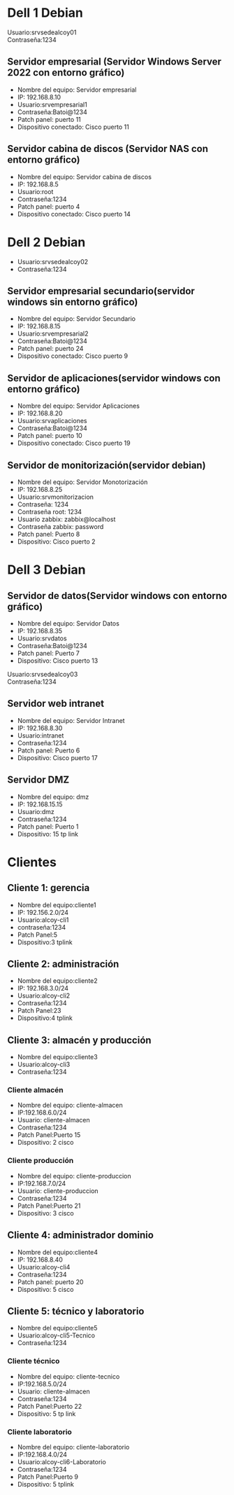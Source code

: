# Dell 1 Debian 
 Usuario:srvsedealcoy01  
 Contraseña:1234  
 
## Servidor empresarial (Servidor Windows Server 2022 con entorno gráfico) 
- Nombre del equipo: Servidor empresarial
- IP: 192.168.8.10
- Usuario:srvempresarial1  
- Contraseña:Batoi@1234
- Patch panel: puerto 11
- Dispositivo conectado: Cisco puerto 11 

## Servidor cabina de discos (Servidor NAS con entorno gráfico) 
- Nombre del equipo: Servidor cabina de discos
- IP: 192.168.8.5
- Usuario:root  
- Contraseña:1234
- Patch panel: puerto 4
- Dispositivo conectado: Cisco puerto 14

# Dell 2 Debian
- Usuario:srvsedealcoy02  
- Contraseña:1234

## Servidor empresarial secundario(servidor windows sin entorno gráfico) 

- Nombre del equipo: Servidor Secundario
- IP: 192.168.8.15
- Usuario:srvempresarial2  
- Contraseña:Batoi@1234
- Patch panel: puerto 24
- Dispositivo conectado: Cisco puerto 9


## Servidor de aplicaciones(servidor windows con entorno gráfico) 

- Nombre del equipo: Servidor Aplicaciones
- IP: 192.168.8.20
- Usuario:srvaplicaciones  
- Contraseña:Batoi@1234
- Patch panel: puerto 10
- Dispositivo conectado: Cisco puerto 19






## Servidor de monitorización(servidor debian) 

- Nombre del equipo: Servidor Monotorización
- IP: 192.168.8.25
- Usuario:srvmonitorizacion  
- Contraseña: 1234  
- Contraseña root: 1234  
- Usuario zabbix: zabbix@localhost  
- Contraseña zabbix: password
- Patch panel: Puerto 8
- Dispositivo: Cisco puerto 2


# Dell 3 Debian 

## Servidor de datos(Servidor windows con entorno gráfico) 

- Nombre del equipo: Servidor Datos
- IP: 192.168.8.35
- Usuario:srvdatos  
- Contraseña:Batoi@1234
- Patch panel: Puerto 7
- Dispositivo: Cisco puerto 13


Usuario:srvsedealcoy03  
Contraseña:1234

## Servidor web intranet 

- Nombre del equipo: Servidor Intranet
- IP: 192.168.8.30
- Usuario:intranet  
- Contraseña:1234
- Patch panel: Puerto 6
- Dispositivo: Cisco puerto 17

## Servidor DMZ

- Nombre del equipo: dmz
- IP: 192.168.15.15
- Usuario:dmz  
- Contraseña:1234
- Patch panel: Puerto 1
- Dispositivo: 15 tp link

# Clientes 

## Cliente 1: gerencia

- Nombre del equipo:cliente1
- IP: 192.156.2.0/24
- Usuario:alcoy-cli1  
- contraseña:1234
- Patch Panel:5
- Dispositivo:3 tplink

## Cliente 2: administración

- Nombre del equipo:cliente2
- IP: 192.168.3.0/24
- Usuario:alcoy-cli2  
- Contraseña:1234
- Patch Panel:23
- Dispositivo:4 tplink

## Cliente 3: almacén y producción

- Nombre del equipo:cliente3
- Usuario:alcoy-cli3  
- Contraseña:1234

### Cliente almacén
- Nombre del equipo: cliente-almacen
- IP:192.168.6.0/24
- Usuario: cliente-almacen 
- Contraseña:1234
- Patch Panel:Puerto 15
- Dispositivo: 2 cisco

### Cliente producción
- Nombre del equipo: cliente-produccion
- IP:192.168.7.0/24
- Usuario: cliente-produccion 
- Contraseña:1234
- Patch Panel:Puerto 21
- Dispositivo: 3 cisco

## Cliente 4: administrador dominio

- Nombre del equipo:cliente4
- IP: 192.168.8.40
- Usuario:alcoy-cli4  
- Contraseña:1234
- Patch panel: puerto 20
- Dispositivo: 5 cisco

## Cliente 5: técnico y laboratorio

- Nombre del equipo:cliente5
- Usuario:alcoy-cli5-Tecnico
- Contraseña:1234

### Cliente técnico

- Nombre del equipo: cliente-tecnico
- IP:192.168.5.0/24
- Usuario: cliente-almacen 
- Contraseña:1234
- Patch Panel:Puerto 22
- Dispositivo: 5 tp link

### Cliente laboratorio

- Nombre del equipo: cliente-laboratorio
- IP:192.168.4.0/24
- Usuario:alcoy-cli6-Laboratorio
- Contraseña:1234
- Patch Panel:Puerto 9
- Dispositivo: 5 tplink

